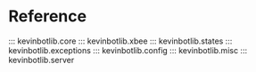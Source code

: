 # Reference

::: kevinbotlib.core
::: kevinbotlib.xbee
::: kevinbotlib.states
::: kevinbotlib.exceptions
::: kevinbotlib.config
::: kevinbotlib.misc
::: kevinbotlib.server
